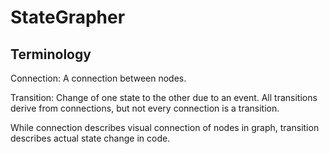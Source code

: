 # StateGrapher
## Terminology
Connection:
A connection between nodes.

Transition: 
Change of one state to the other due to an event.
All transitions derive from connections, but not every connection is a transition.

While connection describes visual connection of nodes in graph, transition describes actual state change in code.
